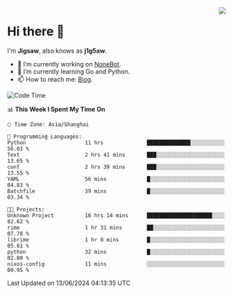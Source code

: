 <a href="#">
  <img align="right" src="https://github-readme-stats.vercel.app/api?username=j1g5awi&count_private=true&show_icons=true&title_color=80070B&text_color=B3B3B3&bg_color=212121&icon_color=80070B" />
</a>

# Hi there 👋

I'm **Jigsaw**, also knows as **j1g5aw**.

- 🔭 I’m currently working on [NoneBot](https://github.com/nonebot).
- 🌱 I’m currently learning Go and Python.
- 📫 How to reach me: [Blog](https://blog.maddestroyer.xyz/).

<!--START_SECTION:waka-->
![Code Time](http://img.shields.io/badge/Code%20Time-1%2C481%20hrs%2035%20mins-blue)

📊 **This Week I Spent My Time On** 

```text
🕑︎ Time Zone: Asia/Shanghai

💬 Programming Languages: 
Python                   11 hrs              ██████████████░░░░░░░░░░░   56.01 % 
Text                     2 hrs 41 mins       ███░░░░░░░░░░░░░░░░░░░░░░   13.65 % 
conf                     2 hrs 39 mins       ███░░░░░░░░░░░░░░░░░░░░░░   13.55 % 
YAML                     56 mins             █░░░░░░░░░░░░░░░░░░░░░░░░   04.83 % 
Batchfile                39 mins             █░░░░░░░░░░░░░░░░░░░░░░░░   03.34 % 

🐱‍💻 Projects: 
Unknown Project          16 hrs 14 mins      █████████████████████░░░░   82.62 % 
rime                     1 hr 31 mins        ██░░░░░░░░░░░░░░░░░░░░░░░   07.78 % 
librime                  1 hr 8 mins         █░░░░░░░░░░░░░░░░░░░░░░░░   05.81 % 
python                   32 mins             █░░░░░░░░░░░░░░░░░░░░░░░░   02.80 % 
nixos-config             11 mins             ░░░░░░░░░░░░░░░░░░░░░░░░░   00.95 % 
```


 Last Updated on 13/06/2024 04:13:35 UTC
<!--END_SECTION:waka-->
